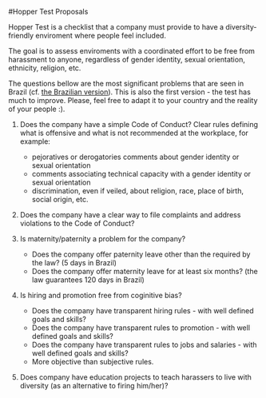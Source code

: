 #Hopper Test Proposals


Hopper Test is a checklist that a company must provide to have a diversity-friendly enviroment where people feel included.

The goal is to assess enviroments with a coordinated effort to be free from harassment to anyone, regardless of gender identity, sexual orientation, ethnicity, religion, etc.

The questions bellow are the most significant problems that are seen in Brazil (cf. [the Brazilian version](https://github.com/HopperTest/HopperTestProposals/tree/master/Pt-Br)). This is also the first version - the test has much to improve. Please, feel free to adapt it to your country and the reality of your people :).

1. Does the company have a simple Code of Conduct?
Clear rules defining what is offensive and what is not recommended at the workplace, for example:
	+   pejoratives or derogatories comments about gender identity or sexual orientation
	+   comments associating technical capacity with a gender identity or sexual orientation
	+   discrimination, even if veiled, about religion, race, place of birth, social origin, etc.

2. Does the company have a clear way to file complaints and address violations to the Code of Conduct?

3. Is maternity/paternity a problem for the company?
	+   Does the company offer paternity leave other than the required by the law? (5 days in Brazil)
	+   Does the company offer maternity leave for at least six months? (the law guarantees 120 days in Brazil)
 
4. Is hiring and promotion free from coginitive bias? 
	+   Does the company have transparent hiring rules - with well defined goals and skills? 
	+   Does the company have transparent rules to promotion - with well defined goals and skills? 
	+   Does the company have transparent rules to jobs and salaries - with well defined goals and skills? 
	+   More objective than subjective rules.

5. Does company have education projects to teach harassers to live with diversity (as an alternative to firing him/her)?



